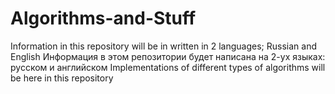 # Algorithms-and-Stuff
Information in this repository will be in written in 2 languages; Russian and English
Информация в этом репозитории будет написана на 2-ух языках: русском и английском
Implementations of different types of algorithms will be here in this repository
